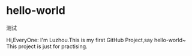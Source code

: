 # hello-world
测试

Hi,EveryOne:
  I'm Luzhou.This is my first GitHub Project,say hello-world~
  This project is just for practising.
